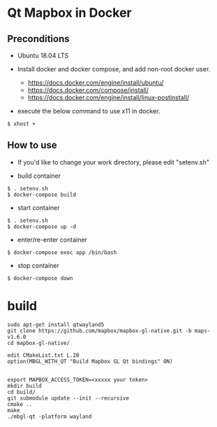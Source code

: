 # Qt Mapbox in Docker

## Preconditions

- Ubuntu 18.04 LTS

- Install docker and docker compose, and add non-root docker user. 
  - https://docs.docker.com/engine/install/ubuntu/
  - https://docs.docker.com/compose/install/
  - https://docs.docker.com/engine/install/linux-postinstall/

- execute the below command to use x11 in docker.

~~~
$ xhost +
~~~


## How to use

- If you'd like to change your work directory, please edit "setenv.sh"

- build container
~~~
$ . setenv.sh
$ docker-compose build
~~~

- start container
~~~
$ . setenv.sh
$ docker-compose up -d
~~~

- enter/re-enter container
~~~
$ docker-compose exec app /bin/bash
~~~

- stop container
~~~
$ docker-compose down
~~~

# build 
~~~
sudo apt-get install qtwayland5
git clone https://github.com/mapbox/mapbox-gl-native.git -b maps-v1.6.0
cd mapbox-gl-native/

edit CMakeList.txt L.20
option(MBGL_WITH_QT "Build Mapbox GL Qt bindings" ON)


export MAPBOX_ACCESS_TOKEN=<xxxxx your token>
mkdir build
cd build/
git submodule update --init --recursive
cmake ..
make
./mbgl-qt -platform wayland
~~~

